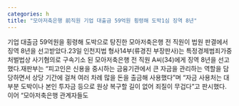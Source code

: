 ```yaml
---
categories: h
title: "모아저축은행 前직원 기업 대출금 59억원 횡령해 도박1심 징역 8년"
---
```

기업 대출금 59억원을 횡령해 도박으로 탕진한 모아저축은행 전 직원이 법원 판결에서 징역 8년을 선고받았다.23일 인천지법 형사14부(류경진 부장판사)는 특정경제범죄가중처벌법상 사기혐의로 구속기소 된 모아저축은행 전 직원 A씨(34)에게 징역 8년을 선고했다.재판부는 “피고인은 신용을 중시하는 금융기관에서 큰 자금을 관리하는 역할을 담당하면서 상당 기간에 걸쳐 여러 차례 많을 돈을 출금해 사용했다”며 “자금 사용처는 대부분 도박이나 본인 투자금 등으로 원상 복구할 길이 없어 죄질이 무겁다”고 판시했다.이어 “모아저축은행 관계자들도